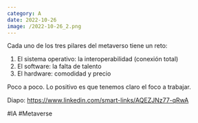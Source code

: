 ```yaml
--- 
category: A 
date: 2022-10-26 
image: /2022-10-26_2.png 
--- 
```


Cada uno de los tres pilares del metaverso tiene un reto:

1) El sistema operativo: la interoperabilidad (conexión total)
2) El software: la falta de talento
3) El hardware: comodidad y precio

Poco a poco. Lo positivo es que tenemos claro el foco a trabajar.

Diapo: https://www.linkedin.com/smart-links/AQEZJNz77-qRwA

#IA #Metaverse